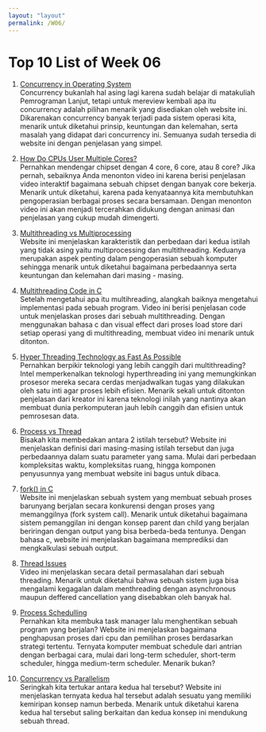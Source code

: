 ```yaml
---
layout: "layout"
permalink: /W06/
---
```


# Top 10 List of Week 06

1. [Concurrency in Operating System](https://www.geeksforgeeks.org/concurrency-in-operating-system/)<br>
Concurrency bukanlah hal asing lagi karena sudah belajar di matakuliah Pemrograman Lanjut, tetapi untuk mereview kembali apa itu concurrency adalah pilihan menarik yang disediakan oleh website ini. Dikarenakan concurrency banyak terjadi pada sistem operasi kita, menarik untuk diketahui prinsip, keuntungan dan kelemahan, serta masalah yang didapat dari concurrency ini. Semuanya sudah tersedia di website ini dengan penjelasan yang simpel.

2. [How Do CPUs User Multiple Cores?](https://www.youtube.com/watch?v=S3I5WNHbnJ0)<br>
Pernahkan mendengar chipset dengan 4 core, 6 core, atau 8 core? Jika pernah, sebaiknya Anda menonton video ini karena berisi penjelasan video interaktif bagaimana sebuah chipset dengan banyak core bekerja. Menarik untuk diketahui, karena pada kenyataannya kita membutuhkan pengoperasian berbagai proses secara bersamaan. Dengan menonton video ini akan menjadi tercerahkan didukung dengan animasi dan penjelasan yang cukup mudah dimengerti.

3. [Multithreading vs Multiprocessing](https://www.guru99.com/difference-between-multiprocessing-and-multithreading.html)<br>
Website ini menjelaskan karakteristik dan perbedaan dari kedua istilah yang tidak asing yaitu multiprocessing dan multithreading. Keduanya merupakan aspek penting dalam pengoperasian sebuah komputer sehingga menarik untuk diketahui bagaimana perbedaannya serta keuntungan dan kelemahan dari masing - masing. 

4. [Multithreading Code in C](https://www.youtube.com/watch?v=7ENFeb-J75k)<br>
Setelah mengetahui apa itu multihreading, alangkah baiknya mengetahui implementasi pada sebuah program. Video ini berisi penjelasan code untuk menjelaskan proses dari sebuah multithreading. Dengan menggunakan bahasa c dan visual effect dari proses load store dari setiap operasi yang di multithreading, membuat video ini menarik untuk ditonton.

5. [Hyper Threading Technology as Fast As Possible](https://www.youtube.com/watch?v=wnS50lJicXc)<br>
Pernahkan berpikir teknologi yang lebih canggih dari multithreading? Intel memperkenalkan teknologi hyperthreading ini yang memungkinkan prosesor mereka secara cerdas menjadwalkan tugas yang dilakukan oleh satu inti agar proses lebih efisien. Menarik sekali untuk ditonton penjelasan dari kreator ini karena teknologi inilah yang nantinya akan membuat dunia perkomputeran jauh lebih canggih dan efisien untuk pemrosesan data.

6. [Process vs Thread](https://www.geeksforgeeks.org/difference-between-process-and-thread/)<br>
Bisakah kita membedakan antara 2 istilah tersebut? Website ini menjelaskan definisi dari masing-masing istilah tersebut dan juga perbedaannya dalam suatu parameter yang sama. Mulai dari perbedaan kompleksitas waktu, kompleksitas ruang, hingga komponen penyusunnya yang membuat website ini bagus untuk dibaca.

7. [fork() in C](https://www.geeksforgeeks.org/fork-system-call/)<br>
Website ini menjelaskan sebuah system yang membuat sebuah proses barunyang berjalan secara konkurensi dengan proses yang memanggilnya (fork system call). Menarik untuk diketahui bagaimana sistem pemanggilan ini dengan konsep parent dan child yang berjalan beriringan dengan output yang bisa berbeda-beda tentunya. Dengan bahasa c,  website ini menjelaskan bagaimana memprediksi dan mengkalkulasi sebuah output.

8. [Thread Issues](https://www.youtube.com/watch?v=wNns0kIDC68)<br>
Video ini menjelaskan secara detail permasalahan dari sebuah threading. Menarik untuk diketahui bahwa sebuah sistem juga bisa mengalami kegagalan dalam menthreading dengan asynchronous maupun deffered cancellation yang disebabkan oleh banyak hal.

9. [Process Schedulling](https://www.tutorialspoint.com/operating_system/os_process_scheduling.htm)<br>
Pernahkan kita membuka task manager lalu menghentikan sebuah program yang berjalan? Website ini menjelaskan bagaimana penghapusan proses dari cpu dan pemilihan proses berdasarkan strategi tertentu. Ternyata komputer membuat schedule dari antrian  dengan berbagai cara, mulai dari long-term scheduler, short-term scheduler, hingga medium-term scheduler. Menarik bukan?

10. [Concurrency vs Parallelism](https://medium.com/@itIsMadhavan/concurrency-vs-parallelism-a-brief-review-b337c8dac350)<br>
Seringkah kita tertukar antara kedua hal tersebut? Website ini menjelaskan ternyata kedua hal tersebut adalah sesuatu yang memiliki kemiripan konsep namun berbeda. Menarik untuk diketahui karena kedua hal tersebut saling berkaitan dan kedua konsep ini mendukung sebuah thread.

